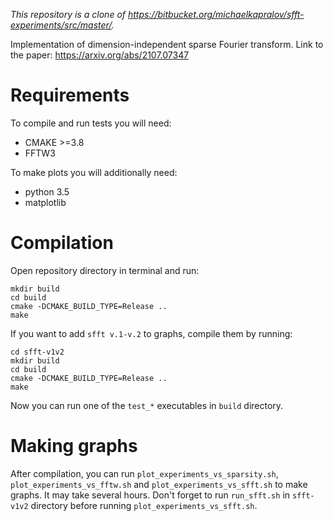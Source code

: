 *This repository is a clone of https://bitbucket.org/michaelkapralov/sfft-experiments/src/master/.*

Implementation of dimension-independent sparse Fourier transform.
Link to the paper: https://arxiv.org/abs/2107.07347

# Requirements
To compile and run tests you will need:
* CMAKE >=3.8
* FFTW3

To make plots you will additionally need:
* python 3.5
* matplotlib

# Compilation
Open repository directory in terminal and run:
```
mkdir build
cd build
cmake -DCMAKE_BUILD_TYPE=Release ..
make
```

If you want to add `sfft v.1-v.2` to graphs, compile them by running:

```
cd sfft-v1v2
mkdir build
cd build
cmake -DCMAKE_BUILD_TYPE=Release ..
make
```

Now you can run one of the `test_*` executables in `build` directory.

# Making graphs

After compilation, you can run `plot_experiments_vs_sparsity.sh`,
`plot_experiments_vs_fftw.sh` and `plot_experiments_vs_sfft.sh` to make graphs. It may take several hours.
Don't forget to run `run_sfft.sh` in `sfft-v1v2` directory before running `plot_experiments_vs_sfft.sh`.
